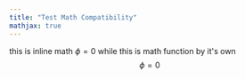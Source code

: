 ```yaml
---
title: "Test Math Compatibility"
mathjax: true
---
```

this is inline math $\phi = 0$ while this is math function by it's own
$$ \phi = 0 $$
